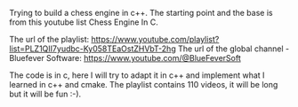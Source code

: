 Trying to build a chess engine in c++.
The starting point and the base is from this youtube list Chess Engine In C.

The url of the playlist:
    https://www.youtube.com/playlist?list=PLZ1QII7yudbc-Ky058TEaOstZHVbT-2hg
The url of the global channel - Bluefever Software:
    https://www.youtube.com/@BlueFeverSoft

The code is in c, here I will try to adapt it in c++ and implement what I learned in c++ and cmake.
The playlist contains 110 videos, it will be long but it will be fun :-).